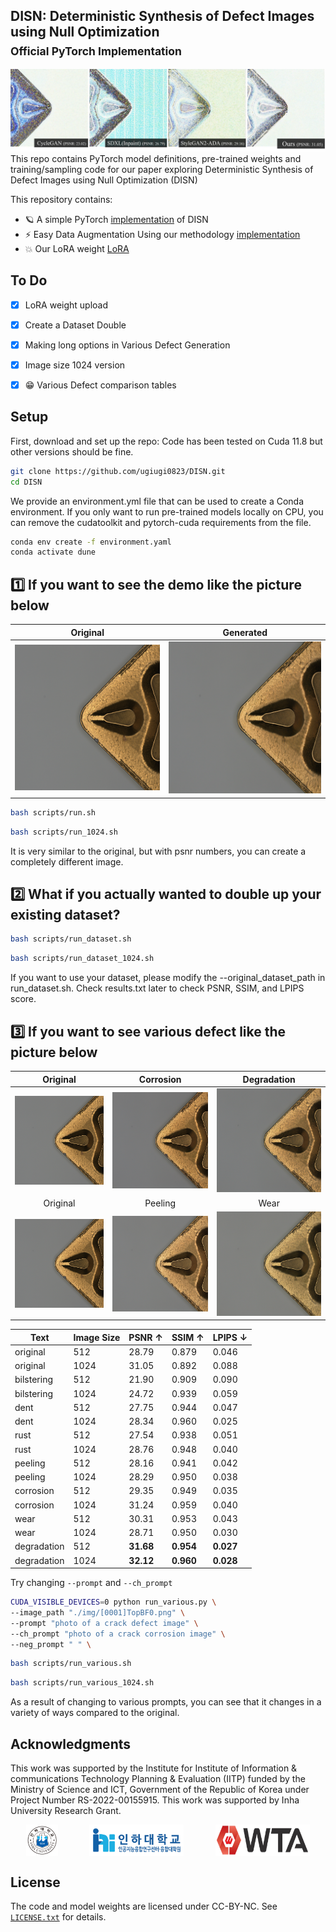 ## DISN: Deterministic Synthesis of Defect Images using Null Optimization<br><sub>Official PyTorch Implementation</sub>

![Figure 1](./fig/Figure1.jpg)
This repo contains PyTorch model definitions, pre-trained weights and training/sampling code for our paper exploring Deterministic Synthesis of Defect Images using Null Optimization (DISN) 




This repository contains:

* 🪐 A simple PyTorch [implementation](run.sh) of DISN
* ⚡️ Easy Data Augmentation Using our methodology [implementation](run_dataset.sh) 
* 💥 Our LoRA weight [LoRA](./lora/pytorch_lora_weights.safetensors)

## To Do

- [x] LoRA weight upload 
- [x] Create a Dataset Double 
- [x] Making long options in Various Defect Generation 
- [x] Image size 1024 version
- [x] 😁 Various Defect comparison tables


## Setup

First, download and set up the repo:
Code has been tested on Cuda 11.8 but other versions should be fine.

```bash
git clone https://github.com/ugiugi0823/DISN.git
cd DISN
```

We provide an environment.yml file that can be used to create a Conda environment. If you only want to run pre-trained models locally on CPU, you can remove the cudatoolkit and pytorch-cuda requirements from the file.
```bash
conda env create -f environment.yaml
conda activate dune
```


## 1️⃣ If you want to see the demo like the picture below

| Original | Generated |
|:--------:|:---------:|
| ![Original](./fig/result_0.png) | ![Generated](./fig/result_1.png) |

```bash
bash scripts/run.sh
```
```bash
bash scripts/run_1024.sh
```
It is very similar to the original, but with psnr numbers, you can create a completely different image.
## 2️⃣ What if you actually wanted to double up your existing dataset?

```bash
bash scripts/run_dataset.sh

```
```bash
bash scripts/run_dataset_1024.sh

```
If you want to use your dataset, please modify the --original_dataset_path in run_dataset.sh.
Check results.txt later to check PSNR, SSIM, and LPIPS score.


## 3️⃣ If you want to see various defect like the picture below

| Original | Corrosion | Degradation |
|:--------:|:---------:| :---------:|
| ![Original](./fig/result_0.png)| ![Corrosion](./fig/corrosion_[0001]TopBF0.png) | ![Degradation](./fig/degradation_[0001]TopBF0.png) |
| Original | Peeling | Wear |
| ![Original](./fig/result_0.png)| ![Peeling](./fig/peeling_[0001]TopBF0.png) | ![wear](./fig/wear_[0001]TopBF0.png) |



| Text         | Image Size | PSNR $\uparrow$ | SSIM $\uparrow$ | LPIPS $\downarrow$ |
|--------------|------------|-----------------|-----------------|--------------------|
| original     | 512        | 28.79           | 0.879           | 0.046              |
| original     | 1024       | 31.05           | 0.892           | 0.088              |
| bilstering   | 512        | 21.90           | 0.909           | 0.090              |
| bilstering   | 1024       | 24.72           | 0.939           | 0.059              |
| dent         | 512        | 27.75           | 0.944           | 0.047              |
| dent         | 1024       | 28.34           | 0.960           | 0.025              |
| rust         | 512        | 27.54           | 0.938           | 0.051              |
| rust         | 1024       | 28.76           | 0.948           | 0.040              |
| peeling      | 512        | 28.16           | 0.941           | 0.042              |
| peeling      | 1024       | 28.29           | 0.950           | 0.038              |
| corrosion    | 512        | 29.35           | 0.949           | 0.035              |
| corrosion    | 1024       | 31.24           | 0.959           | 0.040              |
| wear         | 512        | 30.31           | 0.953           | 0.043              |
| wear         | 1024       | 28.71           | 0.950           | 0.030              |
| degradation  | 512        | **31.68**       | **0.954**       | **0.027**          |
| degradation  | 1024       | **32.12**       | **0.960**       | **0.028**          |



Try changing `--prompt` and `--ch_prompt`
```bash
CUDA_VISIBLE_DEVICES=0 python run_various.py \
--image_path "./img/[0001]TopBF0.png" \
--prompt "photo of a crack defect image" \
--ch_prompt "photo of a crack corrosion image" \
--neg_prompt " " \
```


```bash
bash scripts/run_various.sh
```
```bash
bash scripts/run_various_1024.sh
```

As a result of changing to various prompts, you can see that it changes in a variety of ways compared to the original.



## Acknowledgments
This work was supported by the Institute for Institute of Information \& communications Technology Planning \& Evaluation (IITP) funded by the Ministry of Science and ICT, Government of the Republic of Korea under Project Number RS-2022-00155915. This work was supported by Inha University Research Grant.


<div style="display: flex; justify-content: space-around;">
  <img src="./fig/inha.png" width="10%">
  <img src="./fig/ai_center.png" width="30%">
  <img src="./fig/wta2.png" width="30%">
</div>



## License
The code and model weights are licensed under CC-BY-NC. See [`LICENSE.txt`](LICENSE.txt) for details.